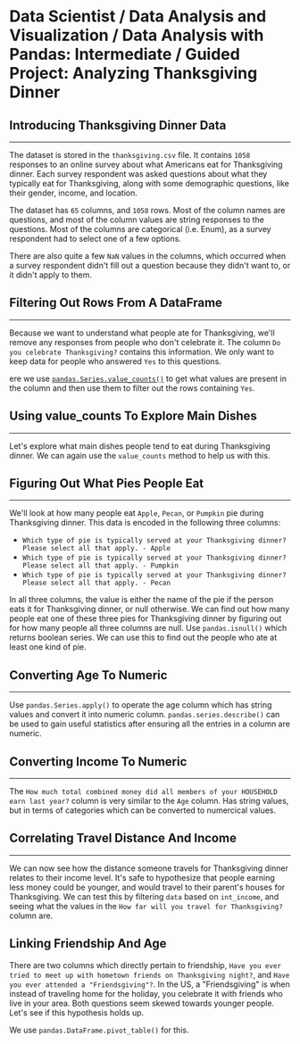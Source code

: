 # Data Scientist / Data Analysis and Visualization / Data Analysis with Pandas: Intermediate / Guided Project: Analyzing Thanksgiving Dinner

## Introducing Thanksgiving Dinner Data

-----

The dataset is stored in the `thanksgiving.csv` file. It contains `1058` responses to an online survey about what Americans eat for Thanksgiving dinner. Each survey respondent was asked questions about what they typically eat for Thanksgiving, along with some demographic questions, like their gender, income, and location. 

The dataset has `65` columns, and `1058` rows. Most of the column names are questions, and most of the column values are string responses to the questions. Most of the columns are categorical (i.e. Enum), as a survey respondent had to select one of a few options.

There are also quite a few `NaN` values in the columns, which occurred when a survey respondent didn't fill out a question because they didn't want to, or it didn't apply to them.

## Filtering Out Rows From A DataFrame

-----

Because we want to understand what people ate for Thanksgiving, we'll remove any responses from people who don't celebrate it. The column `Do you celebrate Thanksgiving?` contains this information. We only want to keep data for people who answered `Yes` to this questions.

ere we use [`pandas.Series.value_counts()`](http://pandas.pydata.org/pandas-docs/stable/generated/pandas.Series.value_counts.html) to get what values are present in the column and then use them to filter out the rows containing `Yes`. 

## Using value_counts To Explore Main Dishes

-----

Let's explore what main dishes people tend to eat during Thanksgiving dinner. We can again use the `value_counts` method to help us with this.

## Figuring Out What Pies People Eat

-----

We'll look at how many people eat `Apple`, `Pecan`, or `Pumpkin` pie during Thanksgiving dinner. This data is encoded in the following three columns:

- `Which type of pie is typically served at your Thanksgiving dinner? Please select all that apply. - Apple`
- `Which type of pie is typically served at your Thanksgiving dinner? Please select all that apply. - Pumpkin`
- `Which type of pie is typically served at your Thanksgiving dinner? Please select all that apply. - Pecan`

In all three columns, the value is either the name of the pie if the person eats it for Thanksgiving dinner, or null otherwise. We can find out how many people eat one of these three pies for Thanksgiving dinner by figuring out for how many people all three columns are null. Use `pandas.isnull()` which returns boolean series. We can use this to find out the people who ate at least one kind of pie.

## Converting Age To Numeric

-----

Use `pandas.Series.apply()` to operate the age column which has string values and convert it into numeric column. `pandas.series.describe()` can be used to gain useful statistics after ensuring all the entries in a column are numeric.

## Converting Income To Numeric

-----

The `How much total combined money did all members of your HOUSEHOLD earn last year?` column is very similar to the `Age` column. Has string values, but in terms of categories which can be converted to numercical values. 

## Correlating Travel Distance And Income

-----

We can now see how the distance someone travels for Thanksgiving dinner relates to their income level. It's safe to hypothesize that people earning less money could be younger, and would travel to their parent's houses for Thanksgiving. We can test this by filtering `data` based on `int_income`, and seeing what the values in the `How far will you travel for Thanksgiving?` column are.

## Linking Friendship And Age

There are two columns which directly pertain to friendship, `Have you ever tried to meet up with hometown friends on Thanksgiving night?`, and `Have you ever attended a "Friendsgiving"?`. In the US, a "Friendsgiving" is when instead of traveling home for the holiday, you celebrate it with friends who live in your area. Both questions seem skewed towards younger people. Let's see if this hypothesis holds up.

We use `pandas.DataFrame.pivot_table()` for this.


